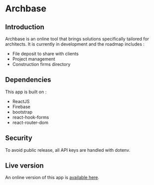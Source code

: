 # Archbase

## Introduction

Archbase is an online tool that brings solutions specifically tailored for architects. It is currently in development and the roadmap includes :

- File deposit to share with clients
- Project management
- Construction firms directory

## Dependencies

This app is built on :

- ReactJS 
- Firebase
- bootstrap
- react-hook-forms
- react-router-dom

## Security

To avoid public release, all API keys are handled with dotenv.

## Live version

An online version of this app is [available here](https://archbase.netlify.app/).